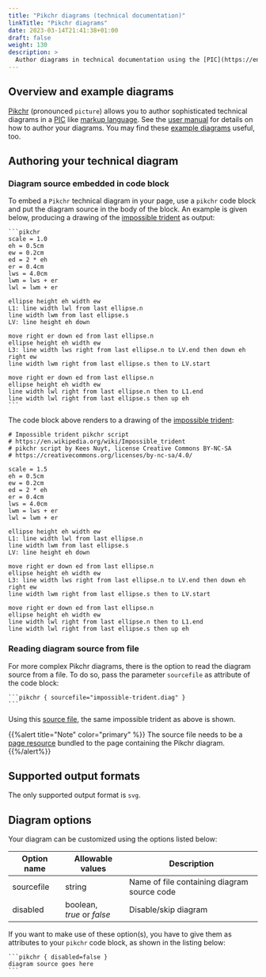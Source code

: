 ```yaml
---
title: "Pikchr diagrams (technical documentation)"
linkTitle: "Pikchr diagrams"
date: 2023-03-14T21:41:38+01:00
draft: false
weight: 130
description: >
  Author diagrams in technical documentation using the [PIC](https://en.wikipedia.org/wiki/PIC_(markup_language)) like markup language.
---
```

## Overview and example diagrams

[Pikchr](https://pikchr.org) (pronounced `picture`) allows you to author sophisticated technical diagrams in a [PIC](https://en.wikipedia.org/wiki/PIC_(markup_language)) like [markup language](https://pikchr.org/home/doc/trunk/doc/grammar.md). See the [user manual](https://pikchr.org/home/doc/trunk/doc/userman.md) for details on how to author your diagrams.
You may find these [example diagrams](https://pikchr.org/home/doc/trunk/doc/examples.md) useful, too.

## Authoring your technical diagram

### Diagram source embedded in code block

To embed a `Pikchr` technical diagram in your page, use a `pikchr` code block and put the diagram source in the body of the block. An example is given below, producing a drawing of the [impossible trident](https://en.wikipedia.org/wiki/Impossible_trident) as output:

````
```pikchr
scale = 1.0
eh = 0.5cm
ew = 0.2cm
ed = 2 * eh
er = 0.4cm
lws = 4.0cm
lwm = lws + er
lwl = lwm + er

ellipse height eh width ew
L1: line width lwl from last ellipse.n
line width lwm from last ellipse.s
LV: line height eh down

move right er down ed from last ellipse.n
ellipse height eh width ew
L3: line width lws right from last ellipse.n to LV.end then down eh right ew
line width lwm right from last ellipse.s then to LV.start

move right er down ed from last ellipse.n
ellipse height eh width ew
line width lwl right from last ellipse.n then to L1.end
line width lwl right from last ellipse.s then up eh
```
````

The code block above renders to a drawing of the [impossible trident](https://en.wikipedia.org/wiki/Impossible_trident):

```pikchr
# Impossible trident pikchr script
# https://en.wikipedia.org/wiki/Impossible_trident
# pikchr script by Kees Nuyt, license Creative Commons BY-NC-SA 
# https://creativecommons.org/licenses/by-nc-sa/4.0/

scale = 1.5
eh = 0.5cm
ew = 0.2cm
ed = 2 * eh
er = 0.4cm
lws = 4.0cm
lwm = lws + er
lwl = lwm + er

ellipse height eh width ew
L1: line width lwl from last ellipse.n
line width lwm from last ellipse.s
LV: line height eh down

move right er down ed from last ellipse.n
ellipse height eh width ew
L3: line width lws right from last ellipse.n to LV.end then down eh right ew
line width lwm right from last ellipse.s then to LV.start

move right er down ed from last ellipse.n
ellipse height eh width ew
line width lwl right from last ellipse.n then to L1.end
line width lwl right from last ellipse.s then up eh
```

### Reading diagram source from file

For more complex Pikchr diagrams, there is the option to read the diagram source from a file. To do so, pass the parameter `sourcefile` as attribute of the code block:

````
```pikchr { sourcefile="impossible-trident.diag" }
```
````

Using this [source file](impossible-trident.diag), the same impossible trident as above is shown.

{{%alert title="Note" color="primary" %}}
The source file needs to be a [page resource](https://gohugo.io/content-management/page-resources/) bundled to the page containing the Pikchr diagram.
{{%/alert%}}

## Supported output formats

The only supported output format is `svg`.

## Diagram options

Your diagram can be customized using the options listed below: 

| Option name     | Allowable values                                  | Description                                  |
|-----------------|---------------------------------------------------|----------------------------------------------|
| sourcefile      | string                                            | Name of file containing diagram source code  |
| disabled        | boolean,<br>_true_ or _false_                     | Disable/skip diagram                         |

If you want to make use of these option(s), you have to give them as attributes to your `pikchr` code block, as shown in the listing below:

````
```pikchr { disabled=false }
diagram source goes here
```
````
